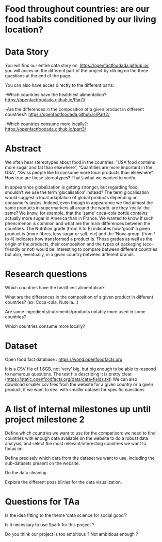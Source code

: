 # Food throughout countries: are our food habits conditioned by our living location?

# Data Story
You will find our entire data story on: https://openfactfoodada.github.io/, you will acces on the different part of the project by cliking on the three questions at the end of the page.

You can also have acces directly to the different parts:

-Which countries have the healthiest alimentation?:
https://openfactfoodada.github.io/Part1/

-Are the differences in the composition of a given product in different countries?:
https://openfactfoodada.github.io/Part2/

-Which countries consume more locally?:
https://openfactfoodada.github.io/part3/

# Abstract
We often hear stereotypes about food in the countries: “USA food contains more sugar and fat than elsewhere”, “Quantities are more important in the USA”, “Swiss people like to consume more local products than elsewhere”. How true are these stereotypes? That’s what we wanted to verify.

In appearance globalization is getting stronger, but regarding food, shouldn’t we use the term ‘glocalisation’ instead? The term glocalisation would suggest a local adaptation of global products depending on consumer’s tastes. Indeed, even though in appearance we find almost the same products in supermarkets all around the world, are they ‘really’ the same? We know, for example, that the ‘same’ coca-cola bottle contains actually more sugar in America than in France. We wanted to know if such phenomenon is common and what are the main differences between the countries. 
The Nutrition grade (from A to E) indicates how ‘good’ a given product is (more fibres, less sugar or salt, etc) and the ‘Nova group’ (from 1 to 4) indicates how transformed a product is. Those grades as well as the origin of the products, their composition and the types of packaging (eco-friendly or not) would be interesting to compare between different countries but also, eventually, in a given country between different brands.


# Research questions
Which countries have the healthiest alimentation?

What are the differences in the composition of a given product in different countries? (ex: Coca-cola, Nutella…)

Are some ingredients/nutriments/products notably more used in some countries?

Which countries consume more locally?


# Dataset
Open food fact database : https://world.openfoodfacts.org

It is a CSV file of 1.6GB, not ‘very’ big, but big enough to be able to respond to numerous questions.
The test file describing it is pretty clear. (https://static.openfoodfacts.org/data/data-fields.txt)
We can also download smaller csv files from the website for a given country or a given product, if we want to deal with smaller dataset for specific questions.

# A list of internal milestones up until project milestone 2
Define which countries we want to use for the comparison: we need to find countries with enough data available on the website to do a robust data analysis, and select the most relevant/interesting countries we want to focus on.

Define precisely which data from the dataset we want to use, including the sub-datasets present on the website.

Do the data cleaning.

Explore the different possibilities for the data visualization.

# Questions for TAa
Is the idea fitting to the theme ‘data science for social good’?

Is it necessary to use Spark for this project ?

Do you think our project is too ambitious ? Not ambitious enough ?
